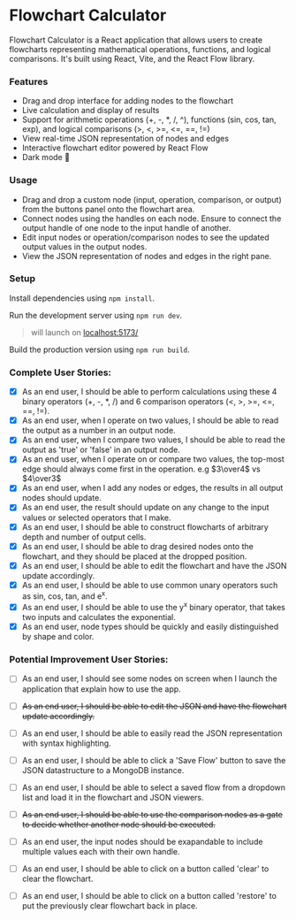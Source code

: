 # Flowchart Calculator

Flowchart Calculator is a React application that allows users to create flowcharts representing mathematical operations, functions, and logical comparisons. It's built using React, Vite, and the React Flow library.

### Features

- Drag and drop interface for adding nodes to the flowchart
- Live calculation and display of results
- Support for arithmetic operations (+, -, *, /, ^), functions (sin, cos, tan, exp), and logical comparisons (>, <, >=, <=, ==, !=)
- View real-time JSON representation of nodes and edges
- Interactive flowchart editor powered by React Flow
- Dark mode 🎉

### Usage

- Drag and drop a custom node (input, operation, comparison, or output) from the buttons panel onto the flowchart area.
- Connect nodes using the handles on each node. Ensure to connect the output handle of one node to the input handle of another.
- Edit input nodes or operation/comparison nodes to see the updated output values in the output nodes.
- View the JSON representation of nodes and edges in the right pane.

### Setup

Install dependencies using `npm install`.

Run the development server using `npm run dev`.
> will launch on <a href="http://localhost:5173/">localhost:5173/</a>

Build the production version using `npm run build`.

### Complete User Stories:
- [x] As an end user, I should be able to perform calculations using these 4 binary operators (+, -, *, /) and 6 comparison operators (<, >, >=, <=, ==, !=).
- [x] As an end user, when I operate on two values, I should be able to read the output as a number in an output node.
- [x] As an end user, when I compare two values, I should be able to read the output as 'true' or 'false' in an output node.
- [x] As an end user, when I operate on or compare two values, the top-most edge should always come first in the operation. e.g $3\over4$ vs $4\over3$
- [x] As an end user, when I add any nodes or edges, the results in all output nodes should update.
- [x] As an end user, the result should update on any change to the input values or selected operators that I make.
- [x] As an end user, I should be able to construct flowcharts of arbitrary depth and number of output cells.
- [x] As an end user, I should be able to drag desired nodes onto the flowchart, and they should be placed at the dropped position.
- [x] As an end user, I should be able to edit the flowchart and have the JSON update accordingly.
- [x] As an end user, I should be able to use common unary operators such as sin, cos, tan, and e<sup>x</sup>.
- [x] As an end user, I should be able to use the y<sup>x</sup> binary operator, that takes two inputs and calculates the exponential.
- [x] As an end user, node types should be quickly and easily distinguished by shape and color.

### Potential Improvement User Stories:
- [ ] As an end user, I should see some nodes on screen when I launch the application that explain how to use the app.
- [ ] ~~As an end user, I should be able to edit the JSON and have the flowchart update accordingly.~~
- [ ] As an end user, I should be able to easily read the JSON representation with syntax highlighting.
- [ ] As an end user, I should be able to click a 'Save Flow' button to save the JSON datastructure to a MongoDB instance.
- [ ] As an end user, I should be able to select a saved flow from a dropdown list and load it in the flowchart and JSON viewers.
- [ ] ~~As an end user, I should be able to use the comparison nodes as a gate to decide whether another node should be executed.~~
- [ ] As an end user, the input nodes should be exapandable to include multiple values each with their own handle.
- [ ] As an end user, I should be able to click on a button called 'clear' to clear the flowchart.
- [ ] As an end user, I should be able to click on a button called 'restore' to put the previously clear flowchart back in place.

